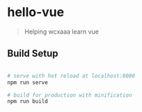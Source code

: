 # hello-vue
> Helping wcxaaa learn vue

## Build Setup

``` bash

# serve with hot reload at localhost:8080
npm run serve

# build for production with minification
npm run build
```
